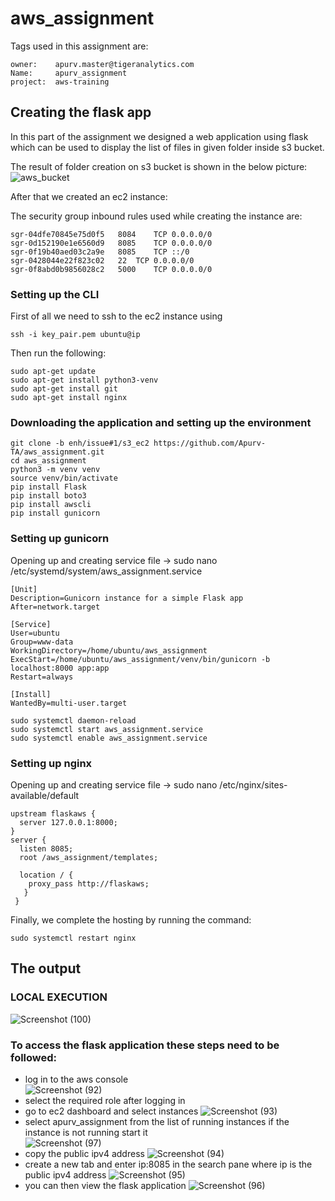 # aws_assignment
Tags used in this assignment are:
```
owner:    apurv.master@tigeranalytics.com
Name:     apurv_assignment
project:  aws-training
```
## Creating the flask app

In this part of the assignment we designed a web application using flask which can be used to display the list of files in given folder inside s3 bucket.

The result of folder creation on s3 bucket is shown in the below picture:
![aws_bucket](https://user-images.githubusercontent.com/93191532/163518830-ef7f2fe6-63cd-445b-bc08-86b4661d6b59.png)

After that we created an ec2 instance:

The security group inbound rules used while creating the instance are:
```
sgr-04dfe70845e75d0f5	8084	TCP	0.0.0.0/0
sgr-0d152190e1e6560d9	8085	TCP	0.0.0.0/0
sgr-0f19b40aed03c2a9e	8085	TCP	::/0
sgr-0428044e22f823c02	22	TCP	0.0.0.0/0
sgr-0f8abd0b9856028c2	5000	TCP	0.0.0.0/0
```

### Setting up the CLI
First of all we need to ssh to the ec2 instance using
```
ssh -i key_pair.pem ubuntu@ip
```
Then run the following:
```
sudo apt-get update
sudo apt-get install python3-venv
sudo apt-get install git
sudo apt-get install nginx
```

### Downloading the application and setting up the environment
```
git clone -b enh/issue#1/s3_ec2 https://github.com/Apurv-TA/aws_assignment.git
cd aws_assignment
python3 -m venv venv
source venv/bin/activate
pip install Flask
pip install boto3
pip install awscli
pip install gunicorn
```

### Setting up gunicorn
Opening up and creating service file -> sudo nano /etc/systemd/system/aws_assignment.service

```
[Unit]
Description=Gunicorn instance for a simple Flask app
After=network.target

[Service]
User=ubuntu
Group=www-data
WorkingDirectory=/home/ubuntu/aws_assignment
ExecStart=/home/ubuntu/aws_assignment/venv/bin/gunicorn -b localhost:8000 app:app
Restart=always

[Install]
WantedBy=multi-user.target
```

```
sudo systemctl daemon-reload
sudo systemctl start aws_assignment.service
sudo systemctl enable aws_assignment.service
```

### Setting up nginx
Opening up and creating service file -> sudo nano /etc/nginx/sites-available/default

```
upstream flaskaws {
  server 127.0.0.1:8000;
}
server {
  listen 8085;
  root /aws_assignment/templates;
  
  location / {
    proxy_pass http://flaskaws;
   }
 }
```
Finally, we complete the hosting by running the command:
```
sudo systemctl restart nginx
```


## The output
### LOCAL EXECUTION
![Screenshot (100)](https://user-images.githubusercontent.com/93191532/164775079-32d5de6c-f3a2-4482-adfb-e3fa01760d35.png)

### To access the flask application these steps need to be followed:
- log in to the aws console<br>
  ![Screenshot (92)](https://user-images.githubusercontent.com/93191532/164647861-83fbf7af-83c1-438c-85de-d89d8359faa8.png)
- select the required role after logging in
- go to ec2 dashboard and select instances
  ![Screenshot (93)](https://user-images.githubusercontent.com/93191532/164645112-4989ca2b-48e7-4981-9dbf-d6cbf8cc8740.png)
- select apurv_assignment from the list of running instances if the instance is not running start it<br>
  ![Screenshot (97)](https://user-images.githubusercontent.com/93191532/164648256-96818893-0f23-4c09-b039-18b4e830893d.png)
- copy the public ipv4 address
  ![Screenshot (94)](https://user-images.githubusercontent.com/93191532/164648763-dc50fd27-b210-4adf-a04e-dee7de24f640.png)
- create a new tab and enter ip:8085 in the search pane where ip is the public ipv4 address
  ![Screenshot (95)](https://user-images.githubusercontent.com/93191532/164648572-52cf4fbb-dec1-44cb-a609-23fd6cca7b40.png)
- you can then view the flask application
  ![Screenshot (96)](https://user-images.githubusercontent.com/93191532/164648494-8a20cd0e-5b7d-4cc5-9a37-a9a0e3ef9fec.png)
